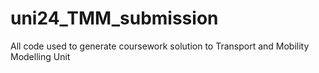 # uni24_TMM_submission
All code used to generate coursework solution to Transport and Mobility Modelling Unit
